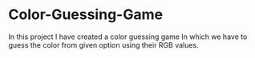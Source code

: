# Color-Guessing-Game
In this project I have created a color guessing game In which we have to guess the color from given option using their RGB values.
